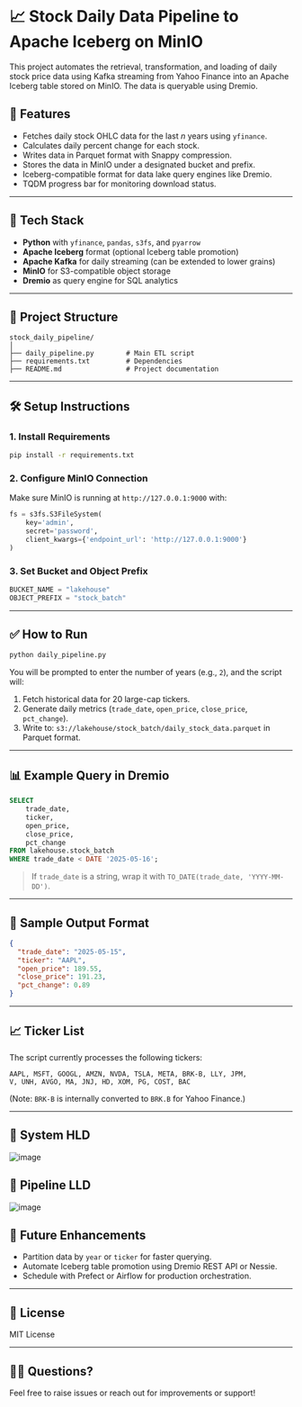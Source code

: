 
# 📈 Stock Daily Data Pipeline to Apache Iceberg on MinIO

This project automates the retrieval, transformation, and loading of daily stock price data using Kafka streaming from Yahoo Finance into an Apache Iceberg table stored on MinIO. The data is queryable using Dremio.

## 🚀 Features

- Fetches daily stock OHLC data for the last _n_ years using `yfinance`.
- Calculates daily percent change for each stock.
- Writes data in Parquet format with Snappy compression.
- Stores the data in MinIO under a designated bucket and prefix.
- Iceberg-compatible format for data lake query engines like Dremio.
- TQDM progress bar for monitoring download status.

---

## 🧾 Tech Stack

- **Python** with `yfinance`, `pandas`, `s3fs`, and `pyarrow`
- **Apache Iceberg** format (optional Iceberg table promotion)
- **Apache Kafka** for daily streaming (can be extended to lower grains)
- **MinIO** for S3-compatible object storage
- **Dremio** as query engine for SQL analytics

---

## 📂 Project Structure

```
stock_daily_pipeline/
│
├── daily_pipeline.py        # Main ETL script
├── requirements.txt         # Dependencies
├── README.md                # Project documentation
```

---

## 🛠️ Setup Instructions

### 1. Install Requirements

```bash
pip install -r requirements.txt
```

### 2. Configure MinIO Connection

Make sure MinIO is running at `http://127.0.0.1:9000` with:

```python
fs = s3fs.S3FileSystem(
    key='admin',
    secret='password',
    client_kwargs={'endpoint_url': 'http://127.0.0.1:9000'}
)
```

### 3. Set Bucket and Object Prefix

```python
BUCKET_NAME = "lakehouse"
OBJECT_PREFIX = "stock_batch"
```

---

## ✅ How to Run

```bash
python daily_pipeline.py
```

You will be prompted to enter the number of years (e.g., `2`), and the script will:

1. Fetch historical data for 20 large-cap tickers.
2. Generate daily metrics (`trade_date`, `open_price`, `close_price`, `pct_change`).
3. Write to: `s3://lakehouse/stock_batch/daily_stock_data.parquet` in Parquet format.

---

## 📊 Example Query in Dremio

```sql
SELECT
    trade_date,
    ticker,
    open_price,
    close_price,
    pct_change
FROM lakehouse.stock_batch
WHERE trade_date < DATE '2025-05-16';
```

> If `trade_date` is a string, wrap it with `TO_DATE(trade_date, 'YYYY-MM-DD')`.

---

## 🧪 Sample Output Format

```json
{
  "trade_date": "2025-05-15",
  "ticker": "AAPL",
  "open_price": 189.55,
  "close_price": 191.23,
  "pct_change": 0.89
}
```

---

## 📈 Ticker List

The script currently processes the following tickers:

```
AAPL, MSFT, GOOGL, AMZN, NVDA, TSLA, META, BRK-B, LLY, JPM,
V, UNH, AVGO, MA, JNJ, HD, XOM, PG, COST, BAC
```

(Note: `BRK-B` is internally converted to `BRK.B` for Yahoo Finance.)

---

## 🧪 System HLD

![image](https://github.com/user-attachments/assets/4e18dc7e-cdb7-4ff5-aa9d-d7f89bb164b1)


## 🔄 Pipeline LLD 

![image](https://github.com/user-attachments/assets/a0874d5a-60e0-48ee-9979-05b4f7ebb130)


## 🔄 Future Enhancements

- Partition data by `year` or `ticker` for faster querying.
- Automate Iceberg table promotion using Dremio REST API or Nessie.
- Schedule with Prefect or Airflow for production orchestration.

---

## 🧾 License

MIT License

---

## 🙋‍♂️ Questions?

Feel free to raise issues or reach out for improvements or support!

